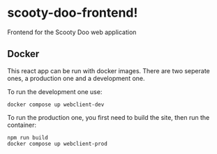 # scooty-doo-frontend!
Frontend for the Scooty Doo web application

## Docker

This react app can be run with docker images. There are two seperate ones, a production one and a development one.

To run the development one use:
```
docker compose up webclient-dev
```

To run the production one, you first need to build the site, then run the container:
```
npm run build
docker compose up webclient-prod
```
